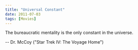```yaml
---
title: "Universal Constant"
date: 2011-07-03
tags: [Movies]
---
```


The bureaucratic mentality is the only constant in the universe.

-- Dr. McCoy ("Star Trek IV: The Voyage Home")
